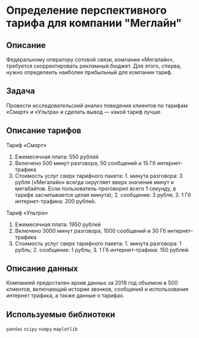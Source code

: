 # Определение перспективного тарифа для компании "Меглайн"
## Описание 
Федеральному оператору сотовой связи, компании «Мегалайн», требуется скорректировать рекламный бюджет. Для этого, сперва, нужно определеить наиболее прибыльный для компании тариф. 

## Задача
Провести исследовательский анализ поведения клиентов по тарифам «Смарт» и «Ультра» и сделать вывод — какой тариф лучше. 

## Описание тарифов
Тариф _«Смарт»_
1. Ежемесячная плата: 550 рублей
2. Включено 500 минут разговора, 50 сообщений и 15 Гб интернет-трафика
3. Стоимость услуг сверх тарифного пакета: 1. минута разговора: 3 рубля («Мегалайн» всегда округляет вверх значения минут и мегабайтов. Если пользователь проговорил всего 1 секунду, в тарифе засчитывается целая минута); 2. сообщение: 3 рубля; 3. 1 Гб интернет-трафика: 200 рублей.

Тариф _«Ультра»_
1. Ежемесячная плата: 1950 рублей
2. Включено 3000 минут разговора, 1000 сообщений и 30 Гб интернет-трафика
3. Стоимость услуг сверх тарифного пакета: 1. минута разговора: 1 рубль; 2. сообщение: 1 рубль; 3. 1 Гб интернет-трафика: 150 рублей.

## Описание данных
Компанией предостален архив данных за 2018 год объемом в 500 клиентов, включающий истории звонков, сообщений и использования интернет трафика, а также данные о тарифах.

## Используемые библиотеки
`pandas` `scipy` `numpy` `maplotlib`
